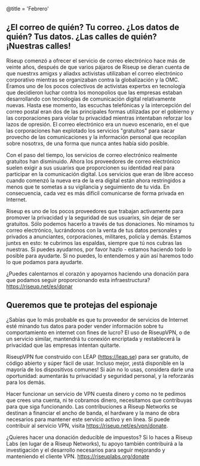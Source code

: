 @title = 'Febrero'


¿El correo de quién? Tu correo. ¿Los datos de quién? Tus datos. ¿Las calles de quién? ¡Nuestras calles!
-------------------------------------------------------------------------------------------------------

Riseup comenzó a ofrecer el servicio de correo electrónico hace más de veinte años, después de que varios pájaros de Riseup se dieran cuenta de que nuestrxs amigxs y aliadxs activistas utilizaban el correo electrónico corporativo mientras se organizaban contra la globalización y la OMC. Éramos uno de los pocos colectivos de activistas expertxs en tecnología que decidieron luchar contra los monopolios que las empresas estaban desarrollando con tecnologías de comunicación digital relativamente nuevas. Hasta ese momento, las escuchas telefónicas y la intercepción del correo postal eran dos de las principales formas utilizadas por el gobierno y las corporaciones para violar tu privacidad mientras intentaban reforzar los lazos de opresión. El correo electrónico era un nuevo escenario, en el que las corporaciones han explotado los servicios "gratuitos" para sacar provecho de las comunicaciones y la información personal que recopilan sobre nosotrxs, de una forma que nunca antes había sido posible.

Con el paso del tiempo, los servicios de correo electrónico realmente gratuitos han disminuido. Ahora los proveedores de correo electrónico suelen exigir a sus usuarixs que proporcionen su identidad real para participar en la comunicación digital. Los servicios que eran de libre acceso cuando comenzó la nueva era de la era digital están ahora restringidos a menos que te sometas a su vigilancia y seguimiento de tu vida. En consecuencia, cada vez es más difícil comunicarse de forma privada en Internet.

Riseup es uno de los pocos proveedores que trabajan activamente para promover la privacidad y la seguridad de sus usuarixs, sin dejar de ser gratuitos. Sólo podemos hacerlo a través de tus donaciones. No minamos tu correo electrónico, lucrándonos con la venta de tus datos personales y privados a anunciantes, corporaciones, militares, policía y demás. Estamos juntxs en esto: te cubrimos las espaldas, siempre que tú nos cubras las nuestras. Si puedes ayudarnos, por favor hazlo - estamos haciendo todo lo posible para ayudarte. Si no puedes, lo entendemos y aún así haremos todo lo que podamos para ayudarte.

¿Puedes calentarnos el corazón y apoyarnos haciendo una donación para que podamos seguir proporcionando esta infraestructura? https://riseup.net/es/donar


Queremos que te protejas del espionaje
--------------------------------------

¿Sabías que lo más probable es que tu proveedor de servicios de Internet esté minando tus datos para poder vender información sobre tu comportamiento en internet con fines de lucro? El uso de RiseupVPN, o de un servicio similar, mantendrá tu conexión encriptada y restablecerá la privacidad que las empresas intentan quitarte.

RiseupVPN fue construido con LEAP (https://leap.se) para ser gratuito, de código abierto y súper fácil de usar. Incluso mejor, ¡está disponible en la mayoría de los dispositivos comunes! Si aún no lo usas, considera darle una oportunidad: aumentarás tu privacidad y seguridad personal, y la reforzarás para los demás.

Hacer funcionar un servicio de VPN cuesta dinero y como no te pedimos que crees una cuenta, ni te cobramos dinero, necesitamos que contribuyas para que siga funcionando. Las contribuciones a Riseup Networks se destinan a financiar el ancho de banda, el hardware y la mano de obra necesarios para mantener este servicio activo y en línea. Si puede contribuir al servicio VPN, visita https://riseup.net/es/vpn/donate.

¿Quieres hacer una donación deducible de impuestos? Si lo haces a Riseup Labs (en lugar de a Riseup Networks), tu apoyo también contribuirá a la investigación y el desarrollo necesarios para seguir mejorando y manteniendo el cliente VPN. https://riseuplabs.org/donate